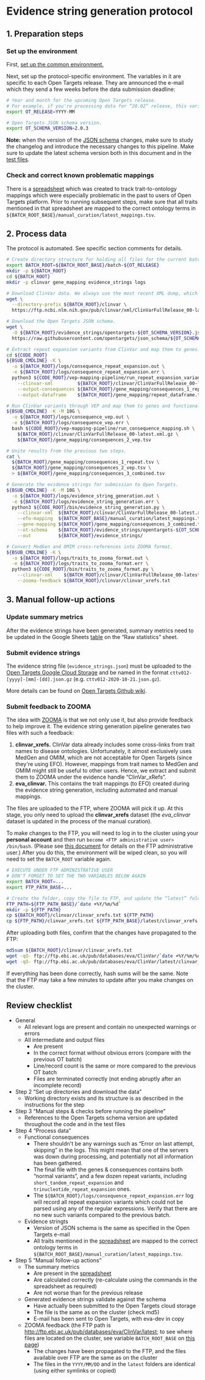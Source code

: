 # Evidence string generation protocol

## 1. Preparation steps

### Set up the environment
First, [set up the common environment.](environment.md)

Next, set up the protocol-specific environment. The variables in it are specific to each Open Targets release. They are announced the e-mail which they send a few weeks before the data submission deadline:

```bash
# Year and month for the upcoming Open Targets release.
# For example, if you're processing data for “20.02” release, this variable will be set to `2020-02`.
export OT_RELEASE=YYYY-MM

# Open Targets JSON schema version.
export OT_SCHEMA_VERSION=2.0.3
```

**Note:** when the version of the [JSON schema](https://github.com/opentargets/json_schema) changes, make sure to study the changelog and introduce the necessary changes to this pipeline. Make sure to update the latest schema version both in this document and in the [test files](/.travis.yml).

### Check and correct known problematic mappings
There is a [spreadsheet](https://docs.google.com/spreadsheets/d/1m4ld3y3Pfust5JSOJOX9ZmImRCKRGi-fGYj_dExoGj8/edit) which was created to track trait-to-ontology mappings which were especially problematic in the past to users of Open Targets platform. Prior to running subsequent steps, make sure that all traits mentioned in that spreadsheet are mapped to the correct ontology terms in `${BATCH_ROOT_BASE}/manual_curation/latest_mappings.tsv`.

## 2. Process data
The protocol is automated. See specific section comments for details.

```bash
# Create directory structure for holding all files for the current batch.
export BATCH_ROOT=${BATCH_ROOT_BASE}/batch-${OT_RELEASE}
mkdir -p ${BATCH_ROOT}
cd ${BATCH_ROOT}
mkdir -p clinvar gene_mapping evidence_strings logs

# Download ClinVar data. We always use the most recent XML dump, which contains all data for the release.
wget \
  --directory-prefix ${BATCH_ROOT}/clinvar \
  https://ftp.ncbi.nlm.nih.gov/pub/clinvar/xml/ClinVarFullRelease_00-latest.xml.gz

# Download the Open Targets JSON schema.
wget \
  -O ${BATCH_ROOT}/evidence_strings/opentargets-${OT_SCHEMA_VERSION}.json \
  https://raw.githubusercontent.com/opentargets/json_schema/${OT_SCHEMA_VERSION}/opentargets.json

# Extract repeat expansion variants from ClinVar and map them to genes.
cd ${CODE_ROOT}
${BSUB_CMDLINE} -K \
  -o ${BATCH_ROOT}/logs/consequence_repeat_expansion.out \
  -e ${BATCH_ROOT}/logs/consequence_repeat_expansion.err \
  python3 ${CODE_ROOT}/vep-mapping-pipeline/run_repeat_expansion_variants.py \
    --clinvar-xml         ${BATCH_ROOT}/clinvar/ClinVarFullRelease_00-latest.xml.gz \
    --output-consequences ${BATCH_ROOT}/gene_mapping/consequences_1_repeat.tsv \
    --output-dataframe    ${BATCH_ROOT}/gene_mapping/repeat_dataframe.tsv

# Run ClinVar variants through VEP and map them to genes and functional consequences.
${BSUB_CMDLINE} -K -M 10G \
  -o ${BATCH_ROOT}/logs/consequence_vep.out \
  -e ${BATCH_ROOT}/logs/consequence_vep.err \
  bash ${CODE_ROOT}/vep-mapping-pipeline/run_consequence_mapping.sh \
    ${BATCH_ROOT}/clinvar/ClinVarFullRelease_00-latest.xml.gz \
    ${BATCH_ROOT}/gene_mapping/consequences_2_vep.tsv

# Unite results from the previous two steps.
cat \
  ${BATCH_ROOT}/gene_mapping/consequences_1_repeat.tsv \
  ${BATCH_ROOT}/gene_mapping/consequences_2_vep.tsv \
  > ${BATCH_ROOT}/gene_mapping/consequences_3_combined.tsv

# Generate the evidence strings for submission to Open Targets.
${BSUB_CMDLINE} -K -M 10G \
  -o ${BATCH_ROOT}/logs/evidence_string_generation.out \
  -e ${BATCH_ROOT}/logs/evidence_string_generation.err \
  python3 ${CODE_ROOT}/bin/evidence_string_generation.py \
    --clinvar-xml  ${BATCH_ROOT}/clinvar/ClinVarFullRelease_00-latest.xml.gz \
    --efo-mapping  ${BATCH_ROOT_BASE}/manual_curation/latest_mappings.tsv \
    --gene-mapping ${BATCH_ROOT}/gene_mapping/consequences_3_combined.tsv \
    --ot-schema    ${BATCH_ROOT}/evidence_strings/opentargets-${OT_SCHEMA_VERSION}.json \
    --out          ${BATCH_ROOT}/evidence_strings/

# Convert MedGen and OMIM cross-references into ZOOMA format.
${BSUB_CMDLINE} -K \
  -o ${BATCH_ROOT}/logs/traits_to_zooma_format.out \
  -e ${BATCH_ROOT}/logs/traits_to_zooma_format.err \
  python3 ${CODE_ROOT}/bin/traits_to_zooma_format.py \
    --clinvar-xml    ${BATCH_ROOT}/clinvar/ClinVarFullRelease_00-latest.xml.gz \
    --zooma-feedback ${BATCH_ROOT}/clinvar/clinvar_xrefs.txt
```

## 3. Manual follow-up actions

### Update summary metrics
After the evidence strings have been generated, summary metrics need to be updated in the Google Sheets [table](https://docs.google.com/spreadsheets/d/1g_4tHNWP4VIikH7Jb0ui5aNr0PiFgvscZYOe69g191k/) on the “Raw statistics” sheet.

### Submit evidence strings
The evidence string file (`evidence_strings.json`) must be uploaded to the [Open Targets Google Cloud Storage](https://console.cloud.google.com/storage/browser/otar012-eva/) and be named in the format `cttv012-[yyyy]-[mm]-[dd].json.gz` (e.g. `cttv012-2020-10-21.json.gz`).

More details can be found on [Open Targets Github wiki](https://github.com/opentargets/data_release/wiki/OT006-Data-Submission#ot009-evidence-string-generation-json-schema-validation--submission).

### Submit feedback to ZOOMA
The idea with [ZOOMA](http://www.ebi.ac.uk/spot/zooma/) is that we not only use it, but also provide feedback to help improve it. The evidence string generation pipeline generates two files with such a feedback:
1. **clinvar_xrefs.** ClinVar data already includes some cross-links from trait names to disease ontologies. Unfortunately, it almost exclusively uses MedGen and OMIM, which are not acceptable for Open Targets (since they're using EFO). However, mappings from trait names to MedGen and OMIM might still be useful to other users. Hence, we extract and submit them to ZOOMA under the evidence handle “ClinVar_xRefs”.
1. **eva_clinvar.** This contains the trait mappings (to EFO) created during the evidence string generation, including automated and manual mappings.

The files are uploaded to the FTP, where ZOOMA will pick it up. At this stage, you only need to upload the **clinvar_xrefs** dataset (the *eva_clinvar* dataset is updated in the process of the manual curation).

To make changes to the FTP, you will need to log in to the cluster using your **personal account** and then run `become <FTP administrative user> /bin/bash`. (Please see [this document](https://www.ebi.ac.uk/seqdb/confluence/display/VAR/Simplified+EVA+FTP+SOP) for details on the FTP administrative user.) After you do this, the environment will be wiped clean, so you will need to set the `BATCH_ROOT` variable again.

```bash
# EXECUTE UNDER FTP ADMINISTRATIVE USER
# DON'T FORGET TO SET THE TWO VARIABLES BELOW AGAIN
export BATCH_ROOT=...
export FTP_PATH_BASE=...

# Create the folder, copy the file to FTP, and update the “latest” folder
FTP_PATH=${FTP_PATH_BASE}/`date +%Y/%m/%d`
mkdir -p ${FTP_PATH}
cp ${BATCH_ROOT}/clinvar/clinvar_xrefs.txt ${FTP_PATH}
cp ${FTP_PATH}/clinvar_xrefs.txt ${FTP_PATH_BASE}/latest/clinvar_xrefs.txt
```

After uploading both files, confirm that the changes have propagated to the FTP:
```bash
md5sum ${BATCH_ROOT}/clinvar/clinvar_xrefs.txt
wget -qO- ftp://ftp.ebi.ac.uk/pub/databases/eva/ClinVar/`date +%Y/%m/%d`/clinvar_xrefs.txt | md5sum
wget -qO- ftp://ftp.ebi.ac.uk/pub/databases/eva/ClinVar/latest/clinvar_xrefs.txt | md5sum
```

If everything has been done correctly, hash sums will be the same. Note that the FTP may take a few minutes to update after you make changes on the cluster.

## Review checklist
* General
  + All relevant logs are present and contain no unexpected warnings or errors
  + All intermediate and output files
    - Are present
    - In the correct format without obvious errors (compare with the previous OT batch)
    - Line/record count is the same or more compared to the previous OT batch
    - Files are terminated correctly (not ending abruptly after an incomplete record)
* Step 2 “Set up directories and download the data”
  + Working directory exists and its structure is as described in the instructions for the step
* Step 3 “Manual steps & checks before running the pipeline”
  + References to the Open Targets schema version are updated throughout the code and in the test files
* Step 4 “Process data”
  + Functional consequences
    - There shouldn't be any warnings such as “Error on last attempt, skipping” in the logs. This might mean that one of the servers was down during processing, and potentially not all information has been gathered.
    - The final file with the genes & consequences contains both “normal variants”, and a few dozen repeat variants, including `short_tandem_repeat_expansion` and `trinucleotide_repeat_expansion` ones.
    - The `${BATCH_ROOT}/logs/consequence_repeat_expansion.err` log will record all repeat expansion variants which could not be parsed using any of the regular expressions. Verify that there are no new such variants compared to the previous batch.
  + Evidence stringts
    - Version of JSON schema is the same as specified in the Open Targets e-mail
    - All traits mentioned in the [spreadsheet](https://docs.google.com/spreadsheets/d/1m4ld3y3Pfust5JSOJOX9ZmImRCKRGi-fGYj_dExoGj8/edit) are mapped to the correct ontology terms in `${BATCH_ROOT_BASE}/manual_curation/latest_mappings.tsv`.
* Step 5 “Manual follow-up actions”
  + The summary metrics
    - Are present in the [spreadsheet](https://docs.google.com/spreadsheets/d/1g_4tHNWP4VIikH7Jb0ui5aNr0PiFgvscZYOe69g191k/)
    - Are calculated correctly (re-calculate using the commands in the spreadsheet as required)
    - Are not worse than for the previous release
  + Generated evidence strings validate against the schema
    - Have actually been submitted to the Open Targets cloud storage
    - The file is the same as on the cluster (check md5)
    - E-mail has been sent to Open Targets, with eva-dev in copy
  + ZOOMA feedback (the FTP path is http://ftp.ebi.ac.uk/pub/databases/eva/ClinVar/latest; to see where files are located on the cluster, see variable `BATCH_ROOT_BASE` on [this page](https://github.com/EBIvariation/configuration/blob/master/open-targets-configuration.md))
    - The changes have been propagated to the FTP, and the files available over FTP are the same as on the cluster
    - The files in the `YYYY/MM/DD` and in the `latest` folders are identical (using either symlinks or copied)
